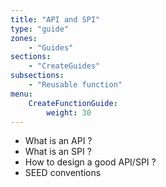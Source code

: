 ```yaml
---
title: "API and SPI"
type: "guide"
zones:
    - "Guides"
sections:
    - "CreateGuides"
subsections:
    - "Reusable function"
menu:
    CreateFunctionGuide:
        weight: 30
---
```


* What is an API ?
* What is an SPI ?
* How to design a good API/SPI ?
* SEED conventions